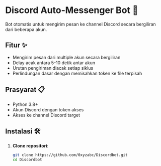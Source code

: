 # Discord Auto-Messenger Bot 🤖

Bot otomatis untuk mengirim pesan ke channel Discord secara bergiliran dari beberapa akun.

## Fitur ✨
- Mengirim pesan dari multiple akun secara bergiliran
- Delay acak antara 5-10 detik antar akun
- Urutan pengiriman diacak setiap siklus
- Perlindungan dasar dengan memisahkan token ke file terpisah

## Prasyarat 📋
- Python 3.8+
- Akun Discord dengan token akses
- Akses ke channel Discord target

## Instalasi 🛠️

1. **Clone repositori**:
   ```bash
   git clone https://github.com/0xyzabc/Discordbot.git
   cd Discordbot
